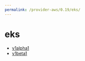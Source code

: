 ```yaml
---
permalink: /provider-aws/0.19/eks/
---
```


# eks



* [v1alpha1](v1alpha1/index.md)
* [v1beta1](v1beta1/index.md)